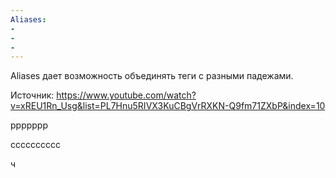 ```yaml
---
Aliases:
-
-
-
---
```


Aliases дает возможность объединять теги с разными падежами.

Источник: https://www.youtube.com/watch?v=xREU1Rn_Usg&list=PL7Hnu5RIVX3KuCBgVrRXKN-Q9fm71ZXbP&index=10
































ррррррр




сссссссссс



ч



